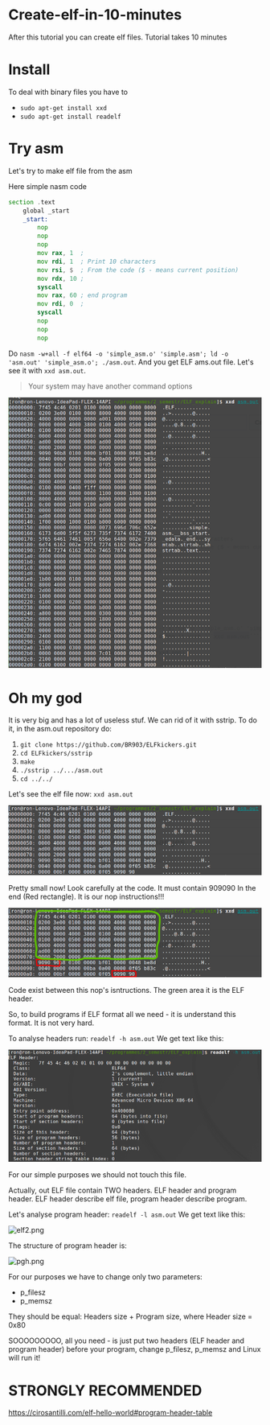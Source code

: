 # Create-elf-in-10-minutes
After this tutorial you can create elf files. Tutorial takes 10 minutes

# Install
To deal with binary files you have to
* ```sudo apt-get install xxd```
* ```sudo apt-get install readelf```

# Try asm
Let's try to make elf file from the asm

Here simple nasm code
```asm
section .text
    global _start
    _start:
        nop
        nop
        nop
        mov rax, 1  ;
        mov rdi, 1  ; Print 10 characters
        mov rsi, $  ; From the code ($ - means current position)
        mov rdx, 10 ;
        syscall
        mov rax, 60 ; end program
        mov rdi, 0  ;
        syscall
        nop
        nop
        nop
```


Do ```nasm -w+all -f elf64 -o 'simple_asm.o' 'simple.asm'; ld -o 'asm.out' 'simple_asm.o'; ./asm.out```. And you get ELF ams.out file. Let's see it with ```xxd asm.out```.
>Your system may have another command options

![xxd.png](images/xxd.png)

# Oh my god
It is very big and has a lot of useless stuf. We can rid of it with sstrip. To do it, in the asm.out repository do:
1. ```git clone https://github.com/BR903/ELFkickers.git```
2. ```cd ELFkickers/sstrip```
3. ```make```
4. ```./sstrip ../.../asm.out```
5. ```cd ../../```

Let's see the elf file now:  ```xxd asm.out```

![xxd1.png](images/xxd1.png)

Pretty small now! Look carefully at the code. It must contain 909090 In the end (Red rectangle). It is our nop instructions!!!

![xxd2.png](images/xxd2.png)

Code exist between this nop's isntructions. The green area it is the ELF header. 

So, to build programs if ELF format all we need - it is understand this format. It is not very hard.

To analyse headers run: ```readelf -h asm.out```
We get text like this:

![elf1.png](images/elf1.png)

For our simple purposes we should not touch this file.

Actually, out ELF file contain TWO headers. ELF header and program header. ELF header describe elf file, program header describe program.

Let's analyse program header:
```readelf -l asm.out```
We get text like this:

![elf2.png](images/elf2.png)

The structure of program header is:

![pgh.png](images/pgh.png)

For our purposes we have to change only two parameters:
* p_filesz 
* p_memsz

They should be equal: Headers size + Program size, where Header size = 0x80 



SOOOOOOOOO, all you need - is just put two headers (ELF header and program header) before your program, change p_filesz, p_memsz and Linux will run it!

# STRONGLY RECOMMENDED
https://cirosantilli.com/elf-hello-world#program-header-table
